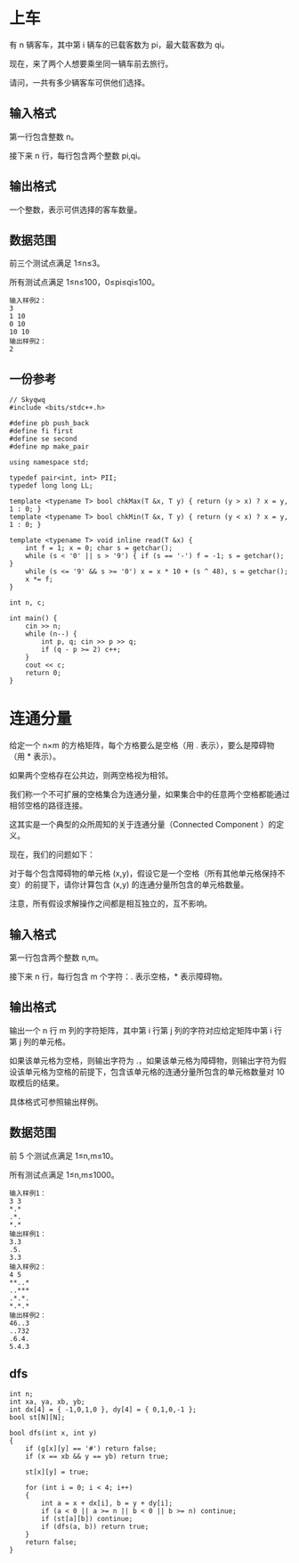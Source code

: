 # 上车
有 n 辆客车，其中第 i 辆车的已载客数为 pi，最大载客数为 qi。

现在，来了两个人想要乘坐同一辆车前去旅行。

请问，一共有多少辆客车可供他们选择。

## 输入格式
第一行包含整数 n。

接下来 n 行，每行包含两个整数 pi,qi。

## 输出格式
一个整数，表示可供选择的客车数量。

## 数据范围
前三个测试点满足 1≤n≤3。

所有测试点满足 1≤n≤100，0≤pi≤qi≤100。

```
输入样例2：
3
1 10
0 10
10 10
输出样例2：
2
```

## 一份参考
```
// Skyqwq
#include <bits/stdc++.h>

#define pb push_back
#define fi first
#define se second
#define mp make_pair

using namespace std;

typedef pair<int, int> PII;
typedef long long LL;

template <typename T> bool chkMax(T &x, T y) { return (y > x) ? x = y, 1 : 0; }
template <typename T> bool chkMin(T &x, T y) { return (y < x) ? x = y, 1 : 0; }

template <typename T> void inline read(T &x) {
    int f = 1; x = 0; char s = getchar();
    while (s < '0' || s > '9') { if (s == '-') f = -1; s = getchar(); }
    while (s <= '9' && s >= '0') x = x * 10 + (s ^ 48), s = getchar();
    x *= f;
}

int n, c;

int main() {
    cin >> n;
    while (n--) {
        int p, q; cin >> p >> q;
        if (q - p >= 2) c++;
    }
    cout << c;
    return 0;
}
```

# 连通分量
给定一个 n×m 的方格矩阵，每个方格要么是空格（用 . 表示），要么是障碍物（用 * 表示）。

如果两个空格存在公共边，则两空格视为相邻。

我们称一个不可扩展的空格集合为连通分量，如果集合中的任意两个空格都能通过相邻空格的路径连接。

这其实是一个典型的众所周知的关于连通分量（Connected Component ）的定义。

现在，我们的问题如下：

对于每个包含障碍物的单元格 (x,y)，假设它是一个空格（所有其他单元格保持不变）的前提下，请你计算包含 (x,y) 的连通分量所包含的单元格数量。

注意，所有假设求解操作之间都是相互独立的，互不影响。

## 输入格式
第一行包含两个整数 n,m。

接下来 n 行，每行包含 m 个字符：. 表示空格，* 表示障碍物。

## 输出格式
输出一个 n 行 m 列的字符矩阵，其中第 i 行第 j 列的字符对应给定矩阵中第 i 行第 j 列的单元格。

如果该单元格为空格，则输出字符为 .，如果该单元格为障碍物，则输出字符为假设该单元格为空格的前提下，包含该单元格的连通分量所包含的单元格数量对 10 取模后的结果。

具体格式可参照输出样例。

## 数据范围
前 5 个测试点满足 1≤n,m≤10。

所有测试点满足 1≤n,m≤1000。

```
输入样例1：
3 3
*.*
.*.
*.*
输出样例1：
3.3
.5.
3.3
输入样例2：
4 5
**..*
..***
.*.*.
*.*.*
输出样例2：
46..3
..732
.6.4.
5.4.3
```

## dfs
```
int n;
int xa, ya, xb, yb;
int dx[4] = { -1,0,1,0 }, dy[4] = { 0,1,0,-1 };
bool st[N][N];

bool dfs(int x, int y)
{
	if (g[x][y] == '#') return false;
	if (x == xb && y == yb) return true;
	
	st[x][y] = true;

	for (int i = 0; i < 4; i++)
	{
		int a = x + dx[i], b = y + dy[i];
		if (a < 0 || a >= n || b < 0 || b >= n) continue;
		if (st[a][b]) continue;
		if (dfs(a, b)) return true;
	}
	return false;
}
```

